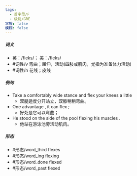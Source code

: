 ```yaml
---
tags:
  - 首字母/F
  - 级别/GRE
掌握: false
模糊: false
---
```

##### 词义
- 英：/fleks/； 美：/fleks/
- #词性/v  弯曲；屈伸，活动(四肢或肌肉，尤指为准备体力活动)
- #词性/n  花线；皮线
##### 例句
- Take a comfortably wide stance and flex your knees a little
	- 双腿适度分开站立，双膝稍稍弯曲。
- One advantage , it can flex ;
	- 好处是它可以弯曲；
- He stood on the side of the pool flexing his muscles .
	- 他站在游泳池旁活动肌肉。
##### 形态
- #形态/word_third flexes
- #形态/word_ing flexing
- #形态/word_done flexed
- #形态/word_past flexed
